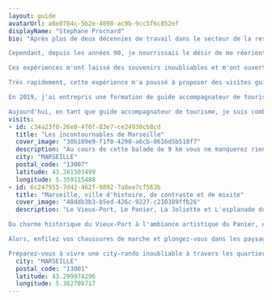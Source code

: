 ```yaml
---
layout: guide
avatarUrl: a8e0784c-5b2e-4098-ac9b-9cc5f6c852ef
displayName: "Stephane Procnard"
bio: "Après plus de deux décennies de travail dans le secteur de la restauration, dont plus de dix ans en tant que Maître d'hôtel pour des traiteurs, j'ai développé une attention particulière aux attentes et aux besoins de mes clients, ainsi qu'une capacité à trouver rapidement des solutions efficaces pour répondre à leurs attentes.

Cependant, depuis les années 90, je nourrissais le désir de me réorienter professionnellement pour me rapprocher de mes passions : le voyage, le football et la randonnée. En 1994, après avoir vécu des vacances inoubliables lors d'un voyage au Brésil pour la coupe du monde de football, j'ai découvert Airbnb. J'ai été fasciné par la possibilité d'être accueilli par des locaux aux profils sociaux variés, mais tous partageant la même volonté de faire découvrir leur pays à travers leur quotidien.

Ces expériences m'ont laissé des souvenirs inoubliables et m'ont ouvert les yeux sur la beauté de la rencontre avec d'autres cultures. De retour chez moi sur la côte bleue, je me suis mis en tête de faire découvrir ma région, ses attraits touristiques, mais aussi la vie locale dans toute sa richesse économique, sociale et environnementale. C'est ainsi que je suis devenu hôte sur Airbnb, accueillant de nombreux touristes de toutes nationalités, avec qui je partageais ma passion pour la région, mes bons plans et ma vision de la vie locale et nationale.

Très rapidement, cette expérience m'a poussé à proposer des visites guidées de la région aux voyageurs intéressés. Mon enthousiasme pour cette activité a grandi, et j'ai finalement décidé de créer une chambre d'hôtes pour accueillir mes visiteurs et leur offrir des visites guidées personnalisées.

En 2019, j'ai entrepris une formation de guide accompagnateur de tourisme, et en décembre de la même année, j'ai obtenu mon diplôme délivré par le ministère du travail. Le 2 janvier 2020, j'ai créé mon auto-entreprise et lancé mes visites guidées de Marseille et sa région, mettant en avant des balades en vélo avec assistance électrique et des randonnées.

Aujourd'hui, en tant que guide accompagnateur de tourisme, je suis comblé d'exercer une activité qui allie mes passions, me permet de partager la richesse de ma région avec des visiteurs venant des quatre coins du monde, et de leur offrir des expériences inoubliables à travers des découvertes authentiques et des rencontres humaines uniques."
visits:
- id: c34a23f0-26e0-4f0f-83e7-ce24930cb8cd
  title: "Les incontournables de Marseille"
  cover_image: "30b109e9-f1f0-4290-a6cb-0616d5b510f7"
  description: "Au cours de cette balade de 9 km vous ne manquerez rien des lieux emblématiques de la cité Phocéenne, des vues à couper le souffle et de ces 2600 ans d'histoire. "
  city: "MARSEILLE"
  postal_code: "13007"
  latitude: 43.281503499
  longitude: 5.359115488
- id: 6c247955-7d42-462f-9892-7a8ee7cf563b
  title: "Marseille, ville d'histoire, de contraste et de mixité"
  cover_image: "48ddb3b3-b5ed-426c-9227-c210389ffb26"
  description: "Le Vieux-Port, Le Panier, La Joliette et L'esplanade du J4 offrent une expérience urbaine diversifiée et captivante.

Du charme historique du Vieux-Port à l'ambiance artistique du Panier, en passant par les développements modernes de La Joliette et du J4, chaque quartier met en valeur un quartier unique de la culture vibrante de Marseille. 

Alors, enfilez vos chaussures de marche et plongez-vous dans les paysages, les sons, et les saveurs de cette captivante ville méditerranéenne

Préparez-vous à vivre une city-rando inoubliable à travers les quartiers les plus appréciés de Marseille. "
  city: "MARSEILLE"
  postal_code: "13001"
  latitude: 43.299974296
  longitude: 5.382708717
---
```

